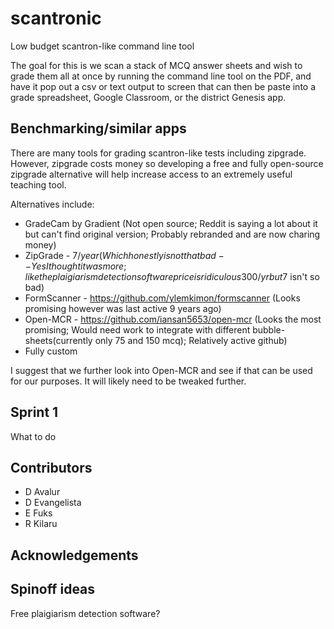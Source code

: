 # scantronic
Low budget scantron-like command line tool

The goal for this is we scan a stack of MCQ answer sheets and wish to grade
them all at once by running the command line tool on the PDF, and have it
pop out a csv or text output to screen that can then be paste into a grade
spreadsheet, Google Classroom, or the district Genesis app. 

## Benchmarking/similar apps
There are many tools for grading scantron-like tests including zipgrade. However, zipgrade costs money so developing a free and fully open-source zipgrade alternative will help increase access to an extremely useful teaching tool.

Alternatives include:
  * GradeCam by Gradient (Not open source; Reddit is saying a lot about it but can't find original version; Probably rebranded and are now charing money)
  * ZipGrade - $7/year (Which honestly is not that bad -- Yes I thought it was more; like the plaigiarism detection software price is ridiculous 300/yr but 7$ isn't so bad)
  * FormScanner - https://github.com/ylemkimon/formscanner (Looks promising however was last active 9 years ago)
  * Open-MCR - https://github.com/iansan5653/open-mcr (Looks the most promising; Would need work to integrate with different bubble-sheets(currently only 75 and 150 mcq); Relatively active github)
  * Fully custom

I suggest that we further look into Open-MCR and see if that can be used for our purposes. It will likely need to be tweaked further. 

## Sprint 1
What to do

## Contributors
  * D Avalur
  * D Evangelista
  * E Fuks
  * R Kilaru
  
## Acknowledgements

## Spinoff ideas
Free plaigiarism detection software? 
